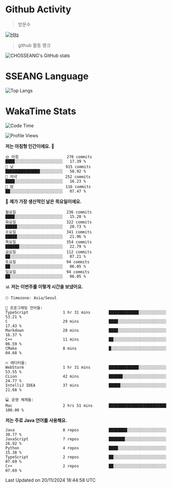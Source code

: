 <!--
**CHOSSEANG/CHOSSEANG** is a ✨ _special_ ✨ repository because its `README.md` (this file) appears on your GitHub profile.

Here are some ideas to get you started:

- 🔭 I’m currently working on ...
- 🌱 I’m currently learning ...
- 👯 I’m looking to collaborate on ...
- 🤔 I’m looking for help with ...
- 💬 Ask me about ...
- 📫 How to reach me: ...
- 😄 Pronouns: ...
- ⚡ Fun fact: ...
-->

# Github Activity
> 방문수

[![Hits](https://hits.seeyoufarm.com/api/count/incr/badge.svg?url=https%3A%2F%2Fgithub.com%2FCHOSSEANG&count_bg=%238AED3E&title_bg=%23495358&icon=electron.svg&icon_color=%23E7E7E7&title=CHOSSEANG&edge_flat=false)](https://hits.seeyoufarm.com)
> github 활동 랭크

![CHOSSEANG's GitHub stats](https://github-readme-stats.vercel.app/api?username=CHOSSEANG&show_icons=true&theme=radical)

# SSEANG Language
![Top Langs](https://github-readme-stats.vercel.app/api/top-langs/?username=CHOSSEANG&layout=compact)

# WakaTime Stats

<!--START_SECTION:waka-->
![Code Time](http://img.shields.io/badge/Code%20Time-303%20hrs%2059%20mins-blue)

![Profile Views](http://img.shields.io/badge/Profile%20Views-0-blue)

**저는 아침형 인간이에요. 🐤** 

```text
🌞 아침                     270 commits         ████░░░░░░░░░░░░░░░░░░░░░   17.39 % 
🌆 낮　                     915 commits         ███████████████░░░░░░░░░░   58.92 % 
🌃 저녁                     252 commits         ████░░░░░░░░░░░░░░░░░░░░░   16.23 % 
🌙 밤　                     116 commits         ██░░░░░░░░░░░░░░░░░░░░░░░   07.47 % 
```
📅 **제가 가장 생산적인 날은 목요일이에요.** 

```text
월요일                      236 commits         ████░░░░░░░░░░░░░░░░░░░░░   15.20 % 
화요일                      322 commits         █████░░░░░░░░░░░░░░░░░░░░   20.73 % 
수요일                      341 commits         █████░░░░░░░░░░░░░░░░░░░░   21.96 % 
목요일                      354 commits         ██████░░░░░░░░░░░░░░░░░░░   22.79 % 
금요일                      112 commits         ██░░░░░░░░░░░░░░░░░░░░░░░   07.21 % 
토요일                      94 commits          ██░░░░░░░░░░░░░░░░░░░░░░░   06.05 % 
일요일                      94 commits          ██░░░░░░░░░░░░░░░░░░░░░░░   06.05 % 
```


📊 **저는 이번주를 이렇게 시간을 보냈어요.** 

```text
🕑︎ Timezone: Asia/Seoul

💬 프로그래밍 언어들: 
TypeScript               1 hr 31 mins        █████████████░░░░░░░░░░░░   53.21 % 
C                        29 mins             ████░░░░░░░░░░░░░░░░░░░░░   17.43 % 
Markdown                 28 mins             ████░░░░░░░░░░░░░░░░░░░░░   16.37 % 
C++                      11 mins             ██░░░░░░░░░░░░░░░░░░░░░░░   06.59 % 
CMake                    8 mins              █░░░░░░░░░░░░░░░░░░░░░░░░   04.68 % 

🔥 에디터들: 
WebStorm                 1 hr 31 mins        █████████████░░░░░░░░░░░░   53.55 % 
CLion                    42 mins             ██████░░░░░░░░░░░░░░░░░░░   24.77 % 
IntelliJ IDEA            37 mins             █████░░░░░░░░░░░░░░░░░░░░   21.68 % 

💻 운영 체제들: 
Mac                      2 hrs 51 mins       █████████████████████████   100.00 % 
```

**저는 주로 Java 언어를 사용해요.** 

```text
Java                     8 repos             ████████░░░░░░░░░░░░░░░░░   30.77 % 
JavaScript               7 repos             ███████░░░░░░░░░░░░░░░░░░   26.92 % 
Python                   4 repos             ████░░░░░░░░░░░░░░░░░░░░░   15.38 % 
TypeScript               2 repos             ██░░░░░░░░░░░░░░░░░░░░░░░   07.69 % 
C++                      2 repos             ██░░░░░░░░░░░░░░░░░░░░░░░   07.69 % 
```




 Last Updated on 20/11/2024 18:44:58 UTC
<!--END_SECTION:waka-->
